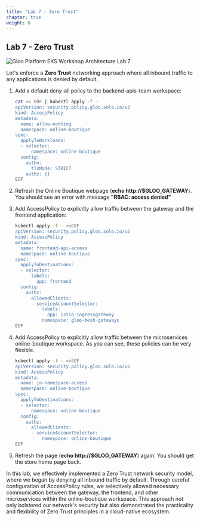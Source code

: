 ```yaml
---
title: "Lab 7 - Zero Trust"
chapter: true
weight: 8
---
```


## Lab 7 - Zero Trust

![Gloo Platform EKS Workshop Architecture Lab 7](/images/gloo-platform-eks-workshop-lab7.png)

Let's enforce a **Zero Trust** networking approach where all inbound traffic to any applications is denied by default.

1. Add a default deny-all policy to the backend-apis-team workspace:

    ```bash
    cat << EOF | kubectl apply -f -
    apiVersion: security.policy.gloo.solo.io/v2
    kind: AccessPolicy
    metadata:
      name: allow-nothing
      namespace: online-boutique
    spec:
      applyToWorkloads:
      - selector:
          namespace: online-boutique
      config:
        authn:
          tlsMode: STRICT
        authz: {}
    EOF
    ```

2. Refresh the Online Boutique webpage (**echo http://$GLOO_GATEWAY**). You should see an error with message **"RBAC: access denied"**

3. Add AccessPolicy to explicitly allow traffic between the gateway and the frontend application:

    ```bash
    kubectl apply -f - <<EOF
    apiVersion: security.policy.gloo.solo.io/v2
    kind: AccessPolicy
    metadata:
      name: frontend-api-access
      namespace: online-boutique
    spec:
      applyToDestinations:
      - selector:
          labels: 
            app: frontend
      config:
        authz:
          allowedClients:
          - serviceAccountSelector:
              labels:
                app: istio-ingressgateway
              namespace: gloo-mesh-gateways
    EOF
    ```

3. Add AccessPolicy to explicitly allow traffic between the microservices online-boutique workspace. As you can see, these policies can be very flexible.

    ```bash
    kubectl apply -f - <<EOF
    apiVersion: security.policy.gloo.solo.io/v2
    kind: AccessPolicy
    metadata:
      name: in-namespace-access
      namespace: online-boutique
    spec:
      applyToDestinations:
      - selector:
          namespace: online-boutique
      config:
        authz:
          allowedClients:
          - serviceAccountSelector:
              namespace: online-boutique
    EOF
    ```
4. Refresh the page (**echo http://$GLOO_GATEWAY**) again. You should get the store home page back.

In this lab, we effectively implemented a Zero Trust network security model, where we began by denying all inbound traffic by default. Through careful configuration of AccessPolicy rules, we selectively allowed necessary communication between the gateway, the frontend, and other microservices within the online-boutique workspace. This approach not only bolstered our network's security but also demonstrated the practicality and flexibility of Zero Trust principles in a cloud-native ecosystem.

